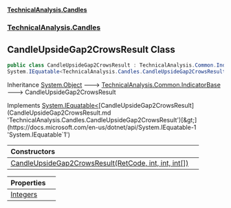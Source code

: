 #### [TechnicalAnalysis.Candles](TechnicalAnalysis.Candles.md 'TechnicalAnalysis.Candles')
### [TechnicalAnalysis.Candles](TechnicalAnalysis.Candles.md#TechnicalAnalysis.Candles 'TechnicalAnalysis.Candles')

## CandleUpsideGap2CrowsResult Class

```csharp
public class CandleUpsideGap2CrowsResult : TechnicalAnalysis.Common.IndicatorBase,
System.IEquatable<TechnicalAnalysis.Candles.CandleUpsideGap2CrowsResult>
```

Inheritance [System.Object](https://docs.microsoft.com/en-us/dotnet/api/System.Object 'System.Object') &#129106; [TechnicalAnalysis.Common.IndicatorBase](https://docs.microsoft.com/en-us/dotnet/api/TechnicalAnalysis.Common.IndicatorBase 'TechnicalAnalysis.Common.IndicatorBase') &#129106; CandleUpsideGap2CrowsResult

Implements [System.IEquatable&lt;](https://docs.microsoft.com/en-us/dotnet/api/System.IEquatable-1 'System.IEquatable`1')[CandleUpsideGap2CrowsResult](CandleUpsideGap2CrowsResult.md 'TechnicalAnalysis.Candles.CandleUpsideGap2CrowsResult')[&gt;](https://docs.microsoft.com/en-us/dotnet/api/System.IEquatable-1 'System.IEquatable`1')

| Constructors | |
| :--- | :--- |
| [CandleUpsideGap2CrowsResult(RetCode, int, int, int[])](CandleUpsideGap2CrowsResult.CandleUpsideGap2CrowsResult(RetCode,int,int,int[]).md 'TechnicalAnalysis.Candles.CandleUpsideGap2CrowsResult.CandleUpsideGap2CrowsResult(TechnicalAnalysis.Common.RetCode, int, int, int[])') | |

| Properties | |
| :--- | :--- |
| [Integers](CandleUpsideGap2CrowsResult.Integers.md 'TechnicalAnalysis.Candles.CandleUpsideGap2CrowsResult.Integers') | |
